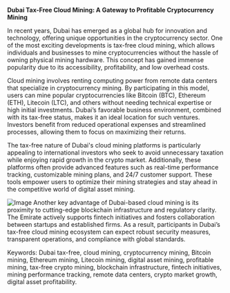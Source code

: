 **Dubai Tax-Free Cloud Mining: A Gateway to Profitable Cryptocurrency Mining**

In recent years, Dubai has emerged as a global hub for innovation and technology, offering unique opportunities in the cryptocurrency sector. One of the most exciting developments is tax-free cloud mining, which allows individuals and businesses to mine cryptocurrencies without the hassle of owning physical mining hardware. This concept has gained immense popularity due to its accessibility, profitability, and low overhead costs.

Cloud mining involves renting computing power from remote data centers that specialize in cryptocurrency mining. By participating in this model, users can mine popular cryptocurrencies like Bitcoin (BTC), Ethereum (ETH), Litecoin (LTC), and others without needing technical expertise or high initial investments. Dubai’s favorable business environment, combined with its tax-free status, makes it an ideal location for such ventures. Investors benefit from reduced operational expenses and streamlined processes, allowing them to focus on maximizing their returns.

The tax-free nature of Dubai's cloud mining platforms is particularly appealing to international investors who seek to avoid unnecessary taxation while enjoying rapid growth in the crypto market. Additionally, these platforms often provide advanced features such as real-time performance tracking, customizable mining plans, and 24/7 customer support. These tools empower users to optimize their mining strategies and stay ahead in the competitive world of digital asset mining.


![Image](https://github.com/user-attachments/assets/31692037-0104-4703-abd1-696b6a7dd41b)
Another key advantage of Dubai-based cloud mining is its proximity to cutting-edge blockchain infrastructure and regulatory clarity. The Emirate actively supports fintech initiatives and fosters collaboration between startups and established firms. As a result, participants in Dubai’s tax-free cloud mining ecosystem can expect robust security measures, transparent operations, and compliance with global standards.

Keywords: Dubai tax-free, cloud mining, cryptocurrency mining, Bitcoin mining, Ethereum mining, Litecoin mining, digital asset mining, profitable mining, tax-free crypto mining, blockchain infrastructure, fintech initiatives, mining performance tracking, remote data centers, crypto market growth, digital asset profitability.